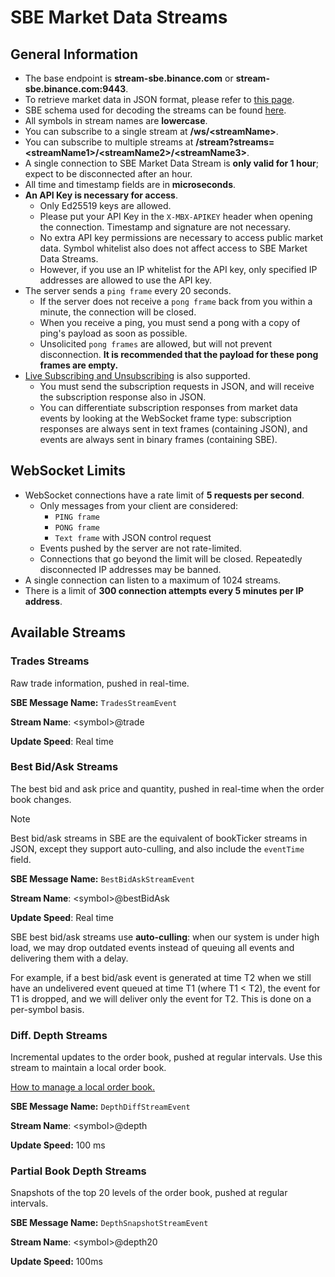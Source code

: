 # SBE Market Data Streams

## General Information

* The base endpoint is **stream-sbe.binance.com** or **stream-sbe.binance.com:9443**.
* To retrieve market data in JSON format, please refer to [this page](web-socket-streams.md).
* SBE schema used for decoding the streams can be found [here](https://github.com/binance/binance-spot-api-docs/blob/master/sbe/schemas/stream_1_0.xml).
* All symbols in stream names are **lowercase**.
* You can subscribe to a single stream at **/ws/\<streamName\>**.
* You can subscribe to multiple streams at **/stream?streams=\<streamName1\>/\<streamName2\>/\<streamName3\>**.
* A single connection to SBE Market Data Stream is **only valid for 1 hour**; expect to be disconnected after an hour.
* All time and timestamp fields are in **microseconds**.
* **An API Key is necessary for access**.
  * Only Ed25519 keys are allowed.
  * Please put your API Key in the `X-MBX-APIKEY` header when opening the connection. Timestamp and signature are not necessary.
  * No extra API key permissions are necessary to access public market data. Symbol whitelist also does not affect access to SBE Market Data Streams.
  * However, if you use an IP whitelist for the API key, only specified IP addresses are allowed to use the API key.
* The server sends a `ping frame` every 20 seconds.
  * If the server does not receive a `pong frame` back from you within a minute, the connection will be closed.
  * When you receive a ping, you must send a pong with a copy of ping's payload as soon as possible.
  * Unsolicited `pong frames` are allowed, but will not prevent disconnection. **It is recommended that the payload for these pong frames are empty.**
* [Live Subscribing and Unsubscribing](web-socket-streams.md#live-subscribingunsubscribing-to-streams) is also supported.
  * You must send the subscription requests in JSON, and will receive the subscription response also in JSON.
  * You can differentiate subscription responses from market data events by looking at the WebSocket frame type: subscription responses are always sent in text frames (containing JSON), and events are always sent in binary frames (containing SBE).

## WebSocket Limits

* WebSocket connections have a rate limit of **5 requests per second**.
  * Only messages from your client are considered:
    * `PING frame`
    * `PONG frame`
    * `Text frame` with JSON control request
  * Events pushed by the server are not rate-limited.
  * Connections that go beyond the limit will be closed. Repeatedly disconnected IP addresses may be banned.
* A single connection can listen to a maximum of 1024 streams.
* There is a limit of **300 connection attempts every 5 minutes per IP address**.

## Available Streams

### Trades Streams

Raw trade information, pushed in real-time.

**SBE Message Name:** `TradesStreamEvent`

**Stream Name**: \<symbol\>@trade

**Update Speed**: Real time

### Best Bid/Ask Streams

The best bid and ask price and quantity, pushed in real-time when the order book changes.

> [!NOTE]
> Best bid/ask streams in SBE are the equivalent of bookTicker streams in JSON, except they support auto-culling, and also include the `eventTime` field.

**SBE Message Name:** `BestBidAskStreamEvent`

**Stream Name**: \<symbol\>@bestBidAsk

**Update Speed**: Real time

<a id="auto-culling"></a>
SBE best bid/ask streams use **auto-culling**: when our system is under high load, we may drop outdated events instead of queuing all events and delivering them with a delay.

For example, if a best bid/ask event is generated at time T2 when we still have an undelivered event queued at time T1 (where T1 < T2), the event for T1 is dropped, and we will deliver only the event for T2. This is done on a per-symbol basis.

### Diff. Depth Streams

Incremental updates to the order book, pushed at regular intervals. Use this stream to maintain a local order book.

[How to manage a local order book.](web-socket-streams.md#how-to-manage-a-local-order-book-correctly)

**SBE Message Name:** `DepthDiffStreamEvent`

**Stream Name**: \<symbol\>@depth

**Update Speed:** 100 ms

### Partial Book Depth Streams

Snapshots of the top 20 levels of the order book, pushed at regular intervals.

**SBE Message Name:** `DepthSnapshotStreamEvent`

**Stream Name**: \<symbol\>@depth20

**Update Speed:** 100ms
